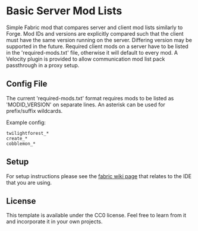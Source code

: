 # Basic Server Mod Lists

Simple Fabric mod that compares server and client mod lists similarly to Forge.  Mod IDs and versions are explicitly compared such that the client must have the same version running on the server.  Differing version may be supported in the future.  Required client mods on a server have to be listed in the 'required-mods.txt' file, otherwise it will default to every mod.  A Velocity plugin is provided to allow communication mod list pack passthrough in a proxy setup.

## Config File

The current 'required-mods.txt' format requires mods to be listed as 'MODID_VERSION' on separate lines.  An asterisk can be used for prefix/suffix wildcards.

Example config:
```
twilightforest_*
create_*
cobblemon_*
```

## Setup

For setup instructions please see the [fabric wiki page](https://fabricmc.net/wiki/tutorial:setup) that relates to the IDE that you are using.

## License

This template is available under the CC0 license. Feel free to learn from it and incorporate it in your own projects.

